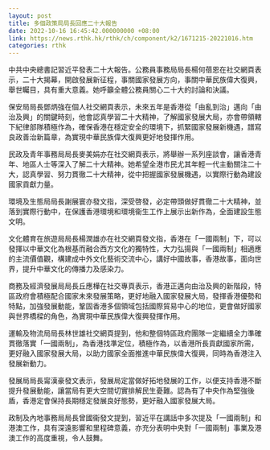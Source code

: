 ```yaml
---
layout: post
title: 多個政策局局長回應二十大報告
date: 2022-10-16 16:45:42.000000000 +08:00
link: https://news.rthk.hk/rthk/ch/component/k2/1671215-20221016.htm
categories: rthk
---
```


中共中央總書記習近平發表二十大報告。公務員事務局局長楊何蓓恩在社交網頁表示，二十大揭幕，開啟發展新征程，事關國家發展方向，事關中華民族偉大復興，舉世矚目，具有重大意義。她呼籲全體公務員關心二十大的討論和決議。

保安局局長鄧炳強在個人社交網頁表示，未來五年是香港從「由亂到治」邁向「由治及興」的關鍵時刻，他會認真學習二十大精神，了解國家發展大局，亦會帶領轄下紀律部隊積極作為，確保香港在穩定安全的環境下，抓緊國家發展新機遇，譜寫良政善治新篇章，為實現中華民族偉大復興更好地發揮作用。

民政及青年事務局局長麥美娟亦在社交網頁表示，將舉辦一系列座談會，讓香港青年、地區人士等深入了解二十大精神。她希望全港市民尤其年輕一代主動關注二十大，認真學習、努力貫徹二十大精神，從中把握國家發展機遇，以實際行動為建設國家貢獻力量。

環境及生態局局長謝展寰亦發文指，深受啓發，必定帶頭做好貫徹二十大精神，並落到實際行動中，在保護香港環境和環境衞生工作上展示出新作為，全面建設生態文明。

文化體育在旅遊局局長楊潤雄亦在社交網頁發文指，香港在「一國兩制」下，可以發揮以中華文化為根基而融合西方文化的獨特性，大力弘揚與「一國兩制」相適應的主流價值觀，構建成中外文化藝術交流中心，講好中國故事，香港故事，面向世界，提升中華文化的傳播力及感染力。

商務及經濟發展局局長丘應樺在社交專頁表示，香港正邁向由治及興的新階段，特區政府會積極配合國家未來發展策略，更好地融入國家發展大局，發揮香港優勢和特點，加強發展動能，鞏固香港多個領域包括國際貿易中心的地位，更會做好國家與世界橋樑的角色，為實現中華民族偉大復興發揮作用。

運輸及物流局局長林世雄社交網頁提到，他和整個特區政府團隊一定繼續全力準確貫徹落實「一國兩制」，為香港找準定位，積極作為，以香港所長貢獻國家所需，更好融入國家發展大局，以助力國家全面推進中華民族偉大復興，同時為香港注入發展新動力。

發展局局長甯漢豪發文表示，發展局定當做好拓地發展的工作，以便支持香港不斷提升發展動能，讓當局有更大空間切實排解民生憂難。認為有了中央作為堅強後盾，香港定會保持長期穩定發展良好態勢，更好融入國家發展大局。

政制及內地事務局局長曾國衞發文提到，習近平在講話中多次提及「一國兩制」和港澳工作，具有深遠影響和里程碑意義，亦充分表明中央對「一國兩制」事業及港澳工作的高度重視，令人鼓舞。
